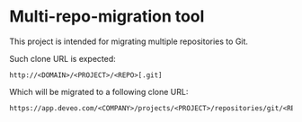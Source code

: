 # Multi-repo-migration tool

This project is intended for migrating multiple repositories to Git.

Such clone URL is expected: 

    http://<DOMAIN>/<PROJECT>/<REPO>[.git]

Which will be migrated to a following clone URL:

    https://app.deveo.com/<COMPANY>/projects/<PROJECT>/repositories/git/<REPO>

